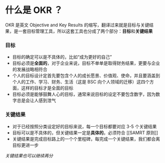 # 什么是 OKR ？

OKR 是英文 Objective and Key Results 的缩写，翻译过来就是目标与关键结果，是一套目标管理工具，所以这套工具也分成了两个部分：**目标**和**关键结果**

### 目标
- 目标的确定可以是不具体的，比如“成为更好的自己”
- 目标必须是**全面的**，对于企业来说，目标不单单是取得财务结果，更要与企业的发展战略相符合
- 个人的目标设计定首先要包含个人的成长愿景、价值观、使命，并且要涵盖到个人的工作、学习、财务、生活（这是 BSC 向个人领域的迁移）这四个方面，这样的目标才是全面的目标
- 目标必须是能够鼓舞人心的目标，通常来说目标的设定不要包含数字，因为数字总是会让人感到泄气

### 关键结果
- 对于已经按照分类设定好的目标来说，每一个目标都要对应 3-5 个关键结果
- 目标可以是不具体的，但关键结果一定是**具体的**，必须符合 [[SAMRT 原则]]
- 关键结果是完成目标路上的一个个里程碑，每完成一个关键结果，我们都会离目标更进一步

*关键结果也可以继续再分*

